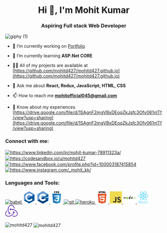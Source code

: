 

<h1 align="center">Hi 👋, I'm Mohit Kumar</h1>
<h3 align="center">Aspiring Full stack Web Developer</h3>

![giphy (1)](https://github.com/mohitd427/mohitd427/assets/107741808/44dc7a41-d17f-4349-b3dc-7f5eec056cd0)

- 🔭 I’m currently working on [Portfolio](https://github.com/mohitd427/mohitd427.github.io)

- 🌱 I’m currently learning **ASP.Net CORE**

- 👨‍💻 All of my projects are available at [https://github.com/mohitd427/mohitd427.github.io](https://github.com/mohitd427/mohitd427.github.io)

- 💬 Ask me about **React, Redux, JavaScript, HTML, CSS**

- 📫 How to reach me **mohitofficial045@gmail.com**

- 📄 Know about my experiences [https://drive.google.com/file/d/1SAgnF2mgVBxDEoqZkJsfc3Ofv061nlTf/view?usp=sharing](https://drive.google.com/file/d/1SAgnF2mgVBxDEoqZkJsfc3Ofv061nlTf/view?usp=sharing)

<h3 align="left">Connect with me:</h3>
<p align="left">
<a href="https://www.linkedin.com/in/mohit-kumar-78911323a/" target="blank"><img align="center" src="https://raw.githubusercontent.com/rahuldkjain/github-profile-readme-generator/master/src/images/icons/Social/linked-in-alt.svg" alt="https://www.linkedin.com/in/mohit-kumar-78911323a/" height="30" width="40" /></a>
<a href="https://codesandbox.io/u/mohitd427" target="blank"><img align="center" src="https://raw.githubusercontent.com/rahuldkjain/github-profile-readme-generator/master/src/images/icons/Social/codesandbox.svg" alt="https://codesandbox.io/u/mohitd427" height="30" width="40" /></a>
<a href="https://www.facebook.com/profile.php?id=100003187415854" target="blank"><img align="center" src="https://raw.githubusercontent.com/rahuldkjain/github-profile-readme-generator/master/src/images/icons/Social/facebook.svg" alt="https://www.facebook.com/profile.php?id=100003187415854" height="30" width="40" /></a>
<a href="https://www.instagram.com/_mohit_kk/" target="blank"><img align="center" src="https://raw.githubusercontent.com/rahuldkjain/github-profile-readme-generator/master/src/images/icons/Social/instagram.svg" alt="https://www.instagram.com/_mohit_kk/" height="30" width="40" /></a>
</p>

<h3 align="left">Languages and Tools:</h3>
<p align="left"> <a href="https://babeljs.io/" target="_blank" rel="noreferrer"> <img src="https://www.vectorlogo.zone/logos/babeljs/babeljs-icon.svg" alt="babel" width="40" height="40"/> </a> <a href="https://www.cprogramming.com/" target="_blank" rel="noreferrer"> <img src="https://raw.githubusercontent.com/devicons/devicon/master/icons/c/c-original.svg" alt="c" width="40" height="40"/> </a> <a href="https://www.w3schools.com/cpp/" target="_blank" rel="noreferrer"> <img src="https://raw.githubusercontent.com/devicons/devicon/master/icons/cplusplus/cplusplus-original.svg" alt="cplusplus" width="40" height="40"/> </a> <a href="https://www.w3schools.com/css/" target="_blank" rel="noreferrer"> <img src="https://raw.githubusercontent.com/devicons/devicon/master/icons/css3/css3-original-wordmark.svg" alt="css3" width="40" height="40"/> </a> <a href="https://git-scm.com/" target="_blank" rel="noreferrer"> <img src="https://www.vectorlogo.zone/logos/git-scm/git-scm-icon.svg" alt="git" width="40" height="40"/> </a> <a href="https://heroku.com" target="_blank" rel="noreferrer"> <img src="https://www.vectorlogo.zone/logos/heroku/heroku-icon.svg" alt="heroku" width="40" height="40"/> </a> <a href="https://www.w3.org/html/" target="_blank" rel="noreferrer"> <img src="https://raw.githubusercontent.com/devicons/devicon/master/icons/html5/html5-original-wordmark.svg" alt="html5" width="40" height="40"/> </a> <a href="https://developer.mozilla.org/en-US/docs/Web/JavaScript" target="_blank" rel="noreferrer"> <img src="https://raw.githubusercontent.com/devicons/devicon/master/icons/javascript/javascript-original.svg" alt="javascript" width="40" height="40"/> </a> <a href="https://nodejs.org" target="_blank" rel="noreferrer"> <img src="https://raw.githubusercontent.com/devicons/devicon/master/icons/nodejs/nodejs-original-wordmark.svg" alt="nodejs" width="40" height="40"/> </a> <a href="https://reactjs.org/" target="_blank" rel="noreferrer"> <img src="https://raw.githubusercontent.com/devicons/devicon/master/icons/react/react-original-wordmark.svg" alt="react" width="40" height="40"/> </a> <a href="https://redux.js.org" target="_blank" rel="noreferrer"> <img src="https://raw.githubusercontent.com/devicons/devicon/master/icons/redux/redux-original.svg" alt="redux" width="40" height="40"/> </a> </p>

<p><img align="left" src="https://github-readme-stats.vercel.app/api/top-langs?username=mohitd427&show_icons=true&locale=en&layout=compact" alt="mohitd427" /></p>

<p>&nbsp;<img align="center" src="https://github-readme-stats.vercel.app/api?username=mohitd427&show_icons=true&locale=en" alt="mohitd427" /></p>


